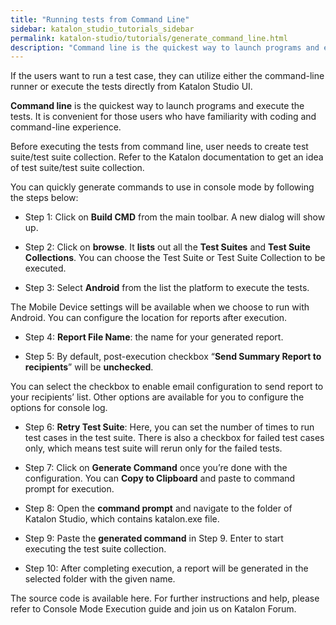```yaml
---
title: "Running tests from Command Line"
sidebar: katalon_studio_tutorials_sidebar
permalink: katalon-studio/tutorials/generate_command_line.html
description: "Command line is the quickest way to launch programs and execute the tests. This tutorial will help you generate commands to use in console mode."
---
```

If the users want to run a test case, they can utilize either the command-line runner or execute the tests directly from Katalon Studio UI.

**Command line** is the quickest way to launch programs and execute the tests. It is convenient for those users who have familiarity with coding and command-line experience.

Before executing the tests from command line, user needs to create test suite/test suite collection. Refer to the Katalon documentation to get an idea of test suite/test suite collection.

You can quickly generate commands to use in console mode by following the steps below:

*   Step 1: Click on **Build CMD** from the main toolbar. A new dialog will show up.

*   Step 2: Click on **browse**. It **lists** out all the **Test Suites** and **Test Suite Collections**. You can choose the Test Suite or Test Suite Collection to be executed.

*   Step 3: Select **Android** from the list the platform to execute the tests.

The Mobile Device settings will be available when we choose to run with Android. You can configure the location for reports after execution.

*   Step 4: **Report File Name**: the name for your generated report.

*   Step 5: By default, post-execution checkbox “**Send Summary Report to recipients**” will be **unchecked**.

You can select the checkbox to enable email configuration to send report to your recipients’ list. Other options are available for you to configure the options for console log.

*   Step 6: **Retry Test Suite**: Here, you can set the number of times to run test cases in the test suite. There is also a checkbox for failed test cases only, which means test suite will rerun only for the failed tests.
*   Step 7: Click on **Generate Command** once you’re done with the configuration. You can **Copy to Clipboard** and paste to command prompt for execution.

*   Step 8: Open the **command prompt** and navigate to the folder of Katalon Studio, which contains katalon.exe file.

*   Step 9: Paste the **generated command** in Step 9. Enter to start executing the test suite collection.

*   Step 10: After completing execution, a report will be generated in the selected folder with the given name.

The source code is available here. For further instructions and help, please refer to Console Mode Execution guide and join us on Katalon Forum.